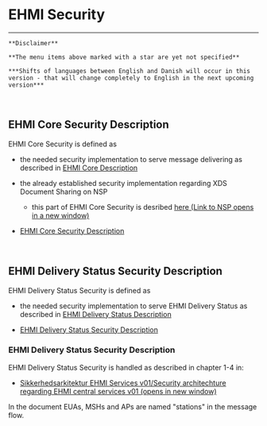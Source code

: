 # EHMI Security 

***

    **Disclaimer** 
    
    **The menu items above marked with a star are yet not specified**
    
    ***Shifts of languages between English and Danish will occur in this version - that will change completely to English in the next upcoming version***
    
<br/> 

## EHMI Core Security Description

EHMI Core Security is defined as
- the needed security implementation to serve message delivering as described in [EHMI Core Description](../ecore/index.md#ehmi-core-description)
- the already established security implementation regarding XDS Document Sharing on NSP
    - this part of EHMI Core Security is desribed [here (Link to NSP opens in a new window)](https://www.nspop.dk/display/Web3/E.+Sikkerhed+og+Logning)

- [EHMI Core Security Description](security-specification-of-ehmi-core.md)

<br/> 


## EHMI Delivery Status Security Description

EHMI Delivery Status Security is defined as
- the needed security implementation to serve EHMI Delivery Status as described in [EHMI Delivery Status Description](../eds/index.md#ehmi-delivery-status-description)

- [EHMI Delivery Status Security Description](security-specification-of-ehmi-eds.md)

### EHMI Delivery Status Security Description

EHMI Delivery Status Security is handled as described in chapter 1-4 in:
- <a href="./media/Sikkerhedsarkitektur EHMI Services v01.pdf" target="_blank">Sikkerhedsarkitektur EHMI Services v01/Security architechture regarding EHMI central services v01 (opens in new window)</a>

In the document EUAs, MSHs and APs are named "stations" in the message flow.

<br/> 
